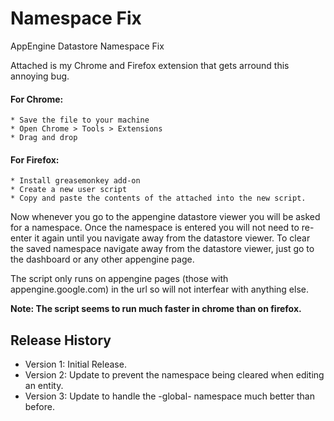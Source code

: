 Namespace Fix
=============

AppEngine Datastore Namespace Fix

Attached is my Chrome and Firefox extension that gets arround this annoying bug.

#### For Chrome:
    * Save the file to your machine
    * Open Chrome > Tools > Extensions
    * Drag and drop

#### For Firefox:
    * Install greasemonkey add-on
    * Create a new user script
    * Copy and paste the contents of the attached into the new script.
   
Now whenever you go to the appengine datastore viewer you will be asked for a namespace. Once the namespace is entered you will not need to re-enter it again until you navigate away from the datastore viewer.
To clear the saved namespace navigate away from the datastore viewer, just go to the dashboard or any other appengine page.

The script only runs on appengine pages (those with appengine.google.com) in the url so will not interfear with anything else.

**Note: The script seems to run much faster in chrome than on firefox.**


Release History
--------------------
* Version 1: Initial Release.
* Version 2: Update to prevent the namespace being cleared when editing an entity.
* Version 3: Update to handle the -global- namespace much better than before.